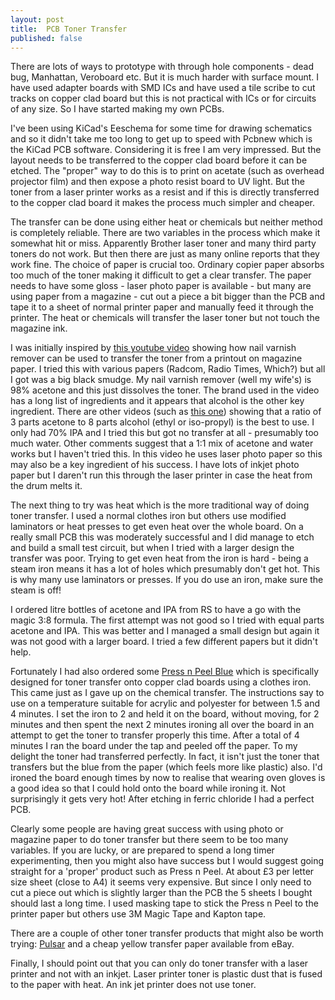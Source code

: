 ```yaml
---
layout: post
title:  PCB Toner Transfer
published: false
---
```


There are lots of ways to prototype with through hole components - dead bug, Manhattan, Veroboard etc. But it is much harder 
with surface mount. I have used adapter boards with SMD ICs and have used a tile scribe to cut tracks on copper clad board but this is 
not practical with ICs or for circuits of any size. So I have started making my own PCBs.

I've been using KiCad's Eeschema for some time for drawing schematics and so it didn't take me too long to get up to speed with Pcbnew
which is the KiCad PCB software. Considering it is free I am very impressed. But the layout needs to be transferred to the copper clad
board before it can be etched. The "proper" way to do this is to print on acetate (such as overhead projector film) and
then expose a photo resist board to UV light. But the toner from a laser printer works as a resist and if this is directly transferred 
to the copper clad board it makes the process much simpler and cheaper.

The transfer can be done using either heat or chemicals but neither method is completely reliable.
There are two variables in the process which make it somewhat hit or miss. Apparently Brother laser toner and many third party
toners do not work. But then there are just as many online reports that they work fine. The choice of paper is crucial too. Ordinary
copier paper absorbs too much of the toner making it difficult to get a clear transfer. The paper needs to have some gloss - laser
photo paper is available - but many
are using paper from a magazine - cut out a piece a bit bigger than the PCB and tape it to a sheet of normal printer paper and manually
feed it through the printer. The heat or chemicals will transfer the laser toner but not touch the magazine ink.

I was initially inspired by [this youtube video](https://www.youtube.com/watch?v=cVhSCEPINpM&t=325s) showing how nail varnish remover
can be used to transfer the toner from a printout on
magazine paper. I tried this with various papers (Radcom, Radio Times, Which?) but all I
got was a big black smudge. My nail varnish remover (well my wife's) is 98% acetone and this just dissolves the toner. The brand used in 
the video has a long list of ingredients and it appears that alcohol is the other key ingredient. There are other videos (such as 
[this one](https://www.youtube.com/watch?v=rMJM_nwUZAI)) showing that a ratio
of 3 parts acetone to 8 parts alcohol (ethyl or iso-propyl) is the best to use. I only had 70% IPA and I tried this but got no transfer
at all - presumably too much water. Other comments suggest that a 1:1 mix of acetone and water works but I haven't tried this. In this
video he uses laser photo paper so this may also be a key ingredient of his success. I have lots of inkjet photo paper but I daren't
run this through the laser printer in case the heat from the drum melts it.

The next thing to try was heat which is the more traditional way of doing toner transfer. I used a normal clothes iron but others use 
modified 
laminators or heat presses to get even heat over the whole board. On a really small PCB this was moderately successful and I did manage 
to etch and build a small test
circuit, but when I tried with a larger design the transfer was poor. Trying to get even heat from the iron is hard - being a steam iron
means it has a lot of holes which presumably don't get hot. This is why many use laminators or presses. If you do use an iron,
make sure the steam is off!

I ordered litre bottles of acetone and IPA from RS to have a go with the magic 3:8 formula. The first attempt was not good so I tried
with equal parts acetone and IPA. This was better and I managed a small design but again it was not good with a larger board. I tried
a few different papers but it didn't help.

Fortunately I had also ordered some [Press n Peel Blue](https://www.google.com/search?q=press+n+peel) which is specifically designed for 
toner transfer onto copper clad boards using a clothes iron. This
came just as I gave up on the chemical transfer. The instructions say to use on a temperature suitable for acrylic and polyester for
between 1.5 and 4 minutes. I set the iron to 2 and held it on the board, without moving, for 2 minutes and then spent the next 2 minutes
ironing all over the board in an attempt to get the toner to transfer properly this time. After a total of 4 minutes I ran the board
under the tap and peeled off the paper. To my delight the toner had transferred perfectly. In fact, it isn't just the toner that
transfers but the blue from the paper (which feels more like plastic) also. I'd ironed the board enough times by now to realise that
wearing oven gloves is a good idea so that I could hold onto the board while ironing it. Not surprisingly it gets very hot!
After etching in ferric chloride I had a perfect PCB.

Clearly some people are having great success with using photo or magazine paper to do toner transfer but there seem to be too many 
variables. If
you are lucky, or are prepared to spend a long timer experimenting, then you might also have success but I would suggest going straight 
for a 'proper' product such as
Press n Peel. At about £3 per letter size sheet (close to A4) it seems very expensive. But since I only need to cut a piece out which
is slightly larger than the PCB the 5 sheets I bought should last a long time. I used masking tape to stick the Press n Peel to the
printer paper but others use 3M Magic Tape and Kapton tape.

There are a couple of other toner transfer products that might also be worth trying: [Pulsar](https://pcbfx.com/) and a cheap
yellow transfer paper available from eBay.

Finally, I should point out that you can only do toner transfer with a laser printer and not with an inkjet. Laser printer toner is 
plastic dust that is fused to the paper with heat. An ink jet printer does not use toner.
